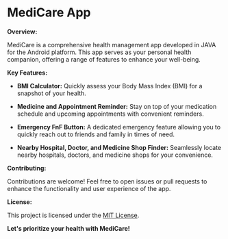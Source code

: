 # MediCare App

**Overview:**

MediCare is a comprehensive health management app developed in JAVA for the Android platform. This app serves as your personal health companion, offering a range of features to enhance your well-being.

**Key Features:**

- **BMI Calculator:** Quickly assess your Body Mass Index (BMI) for a snapshot of your health.
  
- **Medicine and Appointment Reminder:** Stay on top of your medication schedule and upcoming appointments with convenient reminders.
  
- **Emergency FnF Button:** A dedicated emergency feature allowing you to quickly reach out to friends and family in times of need.
  
- **Nearby Hospital, Doctor, and Medicine Shop Finder:** Seamlessly locate nearby hospitals, doctors, and medicine shops for your convenience.


**Contributing:**

Contributions are welcome! Feel free to open issues or pull requests to enhance the functionality and user experience of the app.

**License:**

This project is licensed under the [MIT License](LICENSE).

**Let's prioritize your health with MediCare!**
